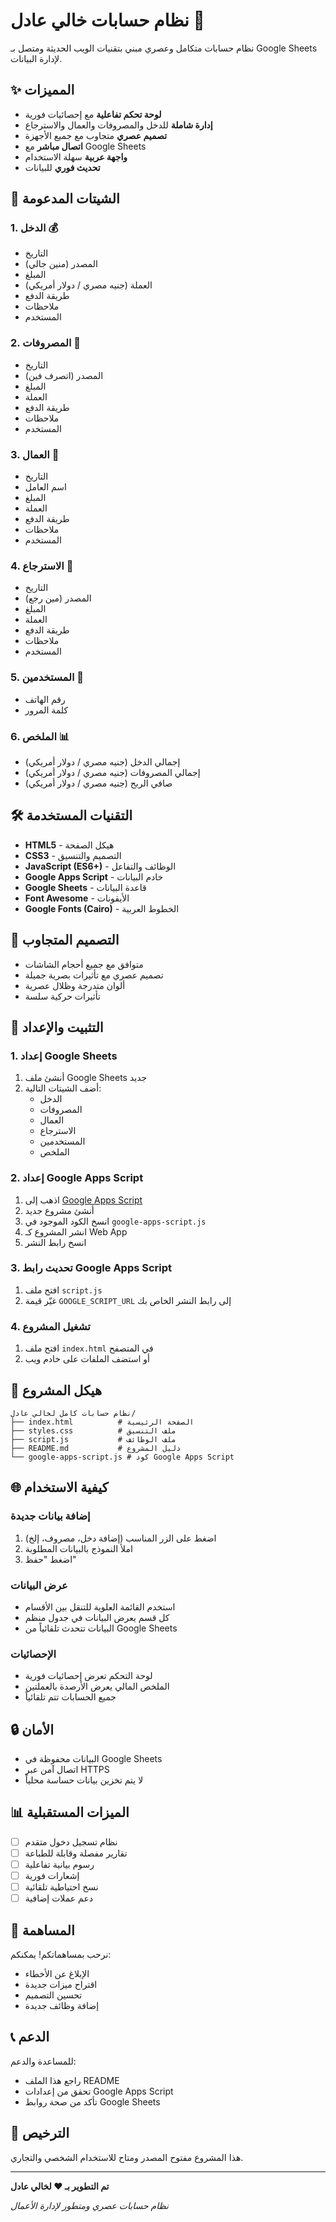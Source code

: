 # نظام حسابات خالي عادل 🏦

نظام حسابات متكامل وعصري مبني بتقنيات الويب الحديثة ومتصل بـ Google Sheets لإدارة البيانات.

## ✨ المميزات

- **لوحة تحكم تفاعلية** مع إحصائيات فورية
- **إدارة شاملة** للدخل والمصروفات والعمال والاسترجاع
- **تصميم عصري** متجاوب مع جميع الأجهزة
- **اتصال مباشر** مع Google Sheets
- **واجهة عربية** سهلة الاستخدام
- **تحديث فوري** للبيانات

## 🚀 الشيتات المدعومة

### 1. الدخل 💰
- التاريخ
- المصدر (منين جالي)
- المبلغ
- العملة (جنيه مصري / دولار أمريكي)
- طريقة الدفع
- ملاحظات
- المستخدم

### 2. المصروفات 💸
- التاريخ
- المصدر (اتصرف فين)
- المبلغ
- العملة
- طريقة الدفع
- ملاحظات
- المستخدم

### 3. العمال 👥
- التاريخ
- اسم العامل
- المبلغ
- العملة
- طريقة الدفع
- ملاحظات
- المستخدم

### 4. الاسترجاع 🔄
- التاريخ
- المصدر (مين رجع)
- المبلغ
- العملة
- طريقة الدفع
- ملاحظات
- المستخدم

### 5. المستخدمين 🔐
- رقم الهاتف
- كلمة المرور

### 6. الملخص 📊
- إجمالي الدخل (جنيه مصري / دولار أمريكي)
- إجمالي المصروفات (جنيه مصري / دولار أمريكي)
- صافي الربح (جنيه مصري / دولار أمريكي)

## 🛠️ التقنيات المستخدمة

- **HTML5** - هيكل الصفحة
- **CSS3** - التصميم والتنسيق
- **JavaScript (ES6+)** - الوظائف والتفاعل
- **Google Apps Script** - خادم البيانات
- **Google Sheets** - قاعدة البيانات
- **Font Awesome** - الأيقونات
- **Google Fonts (Cairo)** - الخطوط العربية

## 📱 التصميم المتجاوب

- متوافق مع جميع أحجام الشاشات
- تصميم عصري مع تأثيرات بصرية جميلة
- ألوان متدرجة وظلال عصرية
- تأثيرات حركية سلسة

## 🔧 التثبيت والإعداد

### 1. إعداد Google Sheets
1. أنشئ ملف Google Sheets جديد
2. أضف الشيتات التالية:
   - الدخل
   - المصروفات
   - العمال
   - الاسترجاع
   - المستخدمين
   - الملخص

### 2. إعداد Google Apps Script
1. اذهب إلى [Google Apps Script](https://script.google.com/)
2. أنشئ مشروع جديد
3. انسخ الكود الموجود في `google-apps-script.js`
4. انشر المشروع كـ Web App
5. انسخ رابط النشر

### 3. تحديث رابط Google Apps Script
1. افتح ملف `script.js`
2. غيّر قيمة `GOOGLE_SCRIPT_URL` إلى رابط النشر الخاص بك

### 4. تشغيل المشروع
1. افتح ملف `index.html` في المتصفح
2. أو استضف الملفات على خادم ويب

## 📁 هيكل المشروع

```
نظام حسابات كامل لخالي عادل/
├── index.html          # الصفحة الرئيسية
├── styles.css          # ملف التنسيق
├── script.js           # ملف الوظائف
├── README.md           # دليل المشروع
└── google-apps-script.js # كود Google Apps Script
```

## 🌐 كيفية الاستخدام

### إضافة بيانات جديدة
1. اضغط على الزر المناسب (إضافة دخل، مصروف، إلخ)
2. املأ النموذج بالبيانات المطلوبة
3. اضغط "حفظ"

### عرض البيانات
- استخدم القائمة العلوية للتنقل بين الأقسام
- كل قسم يعرض البيانات في جدول منظم
- البيانات تتحدث تلقائياً من Google Sheets

### الإحصائيات
- لوحة التحكم تعرض إحصائيات فورية
- الملخص المالي يعرض الأرصدة بالعملتين
- جميع الحسابات تتم تلقائياً

## 🔒 الأمان

- البيانات محفوظة في Google Sheets
- اتصال آمن عبر HTTPS
- لا يتم تخزين بيانات حساسة محلياً

## 📊 الميزات المستقبلية

- [ ] نظام تسجيل دخول متقدم
- [ ] تقارير مفصلة وقابلة للطباعة
- [ ] رسوم بيانية تفاعلية
- [ ] إشعارات فورية
- [ ] نسخ احتياطية تلقائية
- [ ] دعم عملات إضافية

## 🤝 المساهمة

نرحب بمساهماتكم! يمكنكم:
- الإبلاغ عن الأخطاء
- اقتراح ميزات جديدة
- تحسين التصميم
- إضافة وظائف جديدة

## 📞 الدعم

للمساعدة والدعم:
- راجع هذا الملف README
- تحقق من إعدادات Google Apps Script
- تأكد من صحة روابط Google Sheets

## 📄 الترخيص

هذا المشروع مفتوح المصدر ومتاح للاستخدام الشخصي والتجاري.

---

**تم التطوير بـ ❤️ لخالي عادل**

*نظام حسابات عصري ومتطور لإدارة الأعمال*
